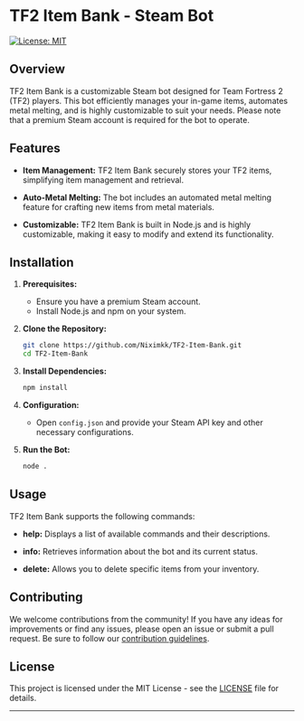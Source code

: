 # TF2 Item Bank - Steam Bot

[![License: MIT](https://img.shields.io/badge/License-MIT-blue.svg?style=for-the-badge)](https://opensource.org/licenses/MIT)

## Overview

TF2 Item Bank is a customizable Steam bot designed for Team Fortress 2 (TF2) players. This bot efficiently manages your in-game items, automates metal melting, and is highly customizable to suit your needs. Please note that a premium Steam account is required for the bot to operate.

## Features

- **Item Management:** TF2 Item Bank securely stores your TF2 items, simplifying item management and retrieval.

- **Auto-Metal Melting:** The bot includes an automated metal melting feature for crafting new items from metal materials.

- **Customizable:** TF2 Item Bank is built in Node.js and is highly customizable, making it easy to modify and extend its functionality.

## Installation

1. **Prerequisites:**
   - Ensure you have a premium Steam account.
   - Install Node.js and npm on your system.

2. **Clone the Repository:**
   ```bash
   git clone https://github.com/Niximkk/TF2-Item-Bank.git
   cd TF2-Item-Bank
   ```

3. **Install Dependencies:**
   ```bash
   npm install
   ```

4. **Configuration:**
   - Open `config.json` and provide your Steam API key and other necessary configurations.

5. **Run the Bot:**
   ```bash
   node .
   ```

## Usage

TF2 Item Bank supports the following commands:

- **help:** Displays a list of available commands and their descriptions.

- **info:** Retrieves information about the bot and its current status.

- **delete:** Allows you to delete specific items from your inventory.

## Contributing

We welcome contributions from the community! If you have any ideas for improvements or find any issues, please open an issue or submit a pull request. Be sure to follow our [contribution guidelines](CONTRIBUTING.md).

## License

This project is licensed under the MIT License - see the [LICENSE](https://opensource.org/licenses/MIT) file for details.

---
